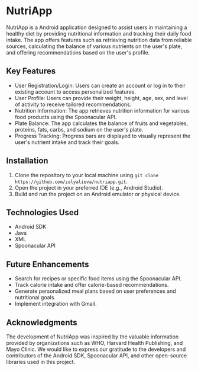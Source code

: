 # NutriApp

NutriApp is a Android application designed to assist users in maintaining a healthy diet by providing nutritional information and tracking their daily food intake. The app offers features such as retrieving nutrition data from reliable sources, calculating the balance of various nutrients on the user's plate, and offering recommendations based on the user's profile.

## Key Features

- User Registration/Login: Users can create an account or log in to their existing account to access personalized features.
- User Profile: Users can provide their weight, height, age, sex, and level of activity to receive tailored recommendations.
- Nutrition Information: The app retrieves nutrition information for various food products using the Spoonacular API.
- Plate Balance: The app calculates the balance of fruits and vegetables, proteins, fats, carbs, and sodium on the user's plate.
- Progress Tracking: Progress bars are displayed to visually represent the user's nutrient intake and track their goals.

## Installation

1. Clone the repository to your local machine using `git clone https://github.com/zalyalieva/nutriapp.git`.
2. Open the project in your preferred IDE (e.g., Android Studio).
3. Build and run the project on an Android emulator or physical device.

## Technologies Used

- Android SDK
- Java
- XML
- Spoonacular API

## Future Enhancements

- Search for recipes or specific food items using the Spoonacular API.
- Track calorie intake and offer calorie-based recommendations.
- Generate personalized meal plans based on user preferences and nutritional goals.
- Implement integration with Gmail.

## Acknowledgments

The development of NutriApp was inspired by the valuable information provided by organizations such as WHO, Harvard Health Publishing, and Mayo Clinic. We would like to express our gratitude to the developers and contributors of the Android SDK, Spoonacular API, and other open-source libraries used in this project.
